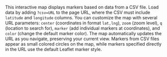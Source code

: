 This interactive map displays markers based on data from a CSV file. Load data by adding `?csv=URL` to the page URL, where the CSV must include `latitude` and `longitude` columns. You can customize the map with several URL parameters: `center` (coordinates in format `lat,lng`), `zoom` (zoom level), `q` (location to search for), `marker` (add individual markers at coordinates), and `color` (change the default marker color). The map automatically updates the URL as you navigate, preserving your current view. Markers from CSV files appear as small colored circles on the map, while markers specified directly in the URL use the default Leaflet marker style.

<!-- Generated from commit: 82fd5da0b9ce79c2dc7c42627e81f4e320e817f0 -->